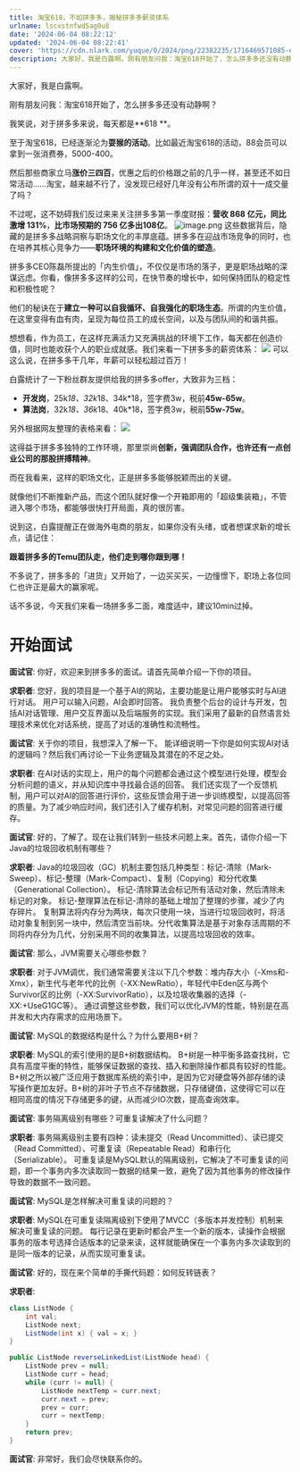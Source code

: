 ```yaml
---
title: 淘宝618，不如拼多多，揭秘拼多多薪资体系
urlname: lscxstnfwd5ag0u8
date: '2024-06-04 08:22:12'
updated: '2024-06-04 08:22:41'
cover: 'https://cdn.nlark.com/yuque/0/2024/png/22382235/1716469571085-ee3e57d0-9d53-4700-bf3f-055fb2af01fd.png'
description: 大家好，我是白露啊。刚有朋友问我：淘宝618开始了，怎么拼多多还没有动静啊？我笑说，对于拼多多来说，每天都是618 。至于淘宝618，已经逐渐沦为耍猴的活动。比如最近淘宝618的活动，88会员可以拿到一张消费券，5000-400。然后那些商家立马涨价三四百，优惠之后的价格跟之前的几乎一样，甚至...
---
```

大家好，我是白露啊。

刚有朋友问我：淘宝618开始了，怎么拼多多还没有动静啊？

我笑说，对于拼多多来说，每天都是**618 **。

至于淘宝618，已经逐渐沦为**耍猴的活动**。比如最近淘宝618的活动，88会员可以拿到一张消费券，5000-400。

然后那些商家立马**涨价三四百**，优惠之后的价格跟之前的几乎一样，甚至还不如日常活动……淘宝，越来越不行了，没发现已经好几年没有公布所谓的双十一成交量了吗？

不过呢，这不妨碍我们反过来来关注拼多多第一季度财报：**营收 868 亿元，同比激增 131%**，**比市场预期的 756 亿多出108亿**。
![image.png](https://oss1.aistar.cool/elog-offer-now/293d2087dd949b5e26c8be40e55e3a65.png)
这些数据背后，隐藏的是拼多多战略洞察与职场文化的丰厚底蕴。拼多多在迎战市场竞争的同时，也在培养其核心竞争力——**职场环境的构建和文化价值的塑造**。

拼多多CEO陈磊所提出的「内生价值」，不仅仅是市场的落子，更是职场战略的深谋远虑。你看，像拼多多这样的公司，在快节奏的增长中，如何保持团队的稳定性和积极性呢？

他们的秘诀在于**建立一种可以自我循环、自我强化的职场生态**。所谓的内生价值，在这里变得有血有肉，呈现为每位员工的成长空间，以及与团队间的和谐共振。

想想看，作为员工，在这样充满活力又充满挑战的环境下工作，每天都在创造价值，同时也能收获个人的职业成就感。我们来看一下拼多多的薪资体系：
![](https://oss1.aistar.cool/elog-offer-now/f8a327d9ca382bcefb9a13a1a8893be8.png)
可以这么说，在拼多多干几年，年薪可以轻松超过百万！

白露统计了一下粉丝群友提供给我的拼多多offer，大致非为三档：

- **开发岗**，25k*18、32k*18、34k*18，签字费3w，税前**45w-65w**。
- **算法岗**，32k*18、36k*18、40k*18，签字费3w，税前**55w-75w**。

另外根据网友整理的表格来看：
![](https://oss1.aistar.cool/elog-offer-now/7fb8d9ea44563ddb1b752b651e13e6af.webp)

这得益于拼多多独特的工作环境，那里崇尚**创新，强调团队合作，也许还有一点创业公司的那股拼搏精神**。

而在我看来，这样的职场文化，正是拼多多能够脱颖而出的关键。

就像他们不断推新产品，而这个团队就好像一个开箱即用的「超级集装箱」，不管进入哪个市场，都能够很快打开局面，真的很厉害。

说到这，白露提醒正在做海外电商的朋友，如果你没有头绪，或者想谋求新的增长点，请记住：

**跟着拼多多的Temu团队走，他们走到哪你跟到哪！**

不多说了，拼多多的「进货」又开始了，一边买买买，一边憧憬下，职场上各位同仁也许正是最大的赢家呢。

话不多说，今天我们来看一场拼多多二面，难度适中，建议10min过掉。
# 开始面试

**面试官**: 你好，欢迎来到拼多多的面试。请首先简单介绍一下你的项目。

**求职者**: 您好，我的项目是一个基于AI的网站，主要功能是让用户能够实时与AI进行对话。
用户可以输入问题，AI会即时回答。
我负责整个后台的设计与开发，包括AI对话管理、用户交互界面以及后端服务的实现。我们采用了最新的自然语言处理技术来优化对话系统，提高了对话的准确性和流畅性。

**面试官**: 关于你的项目，我想深入了解一下。
能详细说明一下你是如何实现AI对话的逻辑吗？然后我们再讨论一下业务逻辑及其潜在的不足之处。

**求职者**: 在AI对话的实现上，用户的每个问题都会通过这个模型进行处理，模型会分析问题的语义，并从知识库中寻找最合适的回答。
我们还实现了一个反馈机制，用户可以对AI的回答进行评价，这些反馈会用于进一步训练模型，以提高回答的质量。为了减少响应时间，我们还引入了缓存机制，对常见问题的回答进行缓存。

**面试官**: 好的，了解了。现在让我们转到一些技术问题上来。首先，请你介绍一下Java的垃圾回收机制有哪些？

**求职者**: Java的垃圾回收（GC）机制主要包括几种类型：标记-清除（Mark-Sweep）、标记-整理（Mark-Compact）、复制（Copying）和分代收集（Generational Collection）。
标记-清除算法会标记所有活动对象，然后清除未标记的对象。
标记-整理算法在标记-清除的基础上增加了整理的步骤，减少了内存碎片。
复制算法将内存分为两块，每次只使用一块，当进行垃圾回收时，将活动对象复制到另一块中，然后清空当前块。分代收集算法是基于对象存活周期的不同将内存分为几代，分别采用不同的收集算法，以提高垃圾回收的效率。

**面试官**: 那么，JVM需要关心哪些参数？

**求职者**: 对于JVM调优，我们通常需要关注以下几个参数：堆内存大小（-Xms和-Xmx），新生代与老年代的比例（-XX:NewRatio），年轻代中Eden区与两个Survivor区的比例（-XX:SurvivorRatio），以及垃圾收集器的选择（-XX:+UseG1GC等）。
通过调整这些参数，我们可以优化JVM的性能，特别是在高并发和大内存需求的应用场景下。

**面试官**: MySQL的数据结构是什么？为什么要用B+树？

**求职者**: MySQL的索引使用的是B+树数据结构。
B+树是一种平衡多路查找树，它具有高度平衡的特性，能够保证数据的查找、插入和删除操作都具有较好的性能。
B+树之所以被广泛应用于数据库系统的索引中，是因为它对硬盘等外部存储的读写操作更加友好。B+树的非叶子节点不存储数据，只存储键值，这使得它可以在相同高度的情况下存储更多的键，从而减少IO次数，提高查询效率。

**面试官**: 事务隔离级别有哪些？可重复读解决了什么问题？

**求职者**: 事务隔离级别主要有四种：读未提交（Read Uncommitted）、读已提交（Read Committed）、可重复读（Repeatable Read）和串行化（Serializable）。
可重复读是MySQL默认的隔离级别，它解决了不可重复读的问题，即一个事务内多次读取同一数据的结果一致，避免了因为其他事务的修改操作导致的数据不一致问题。

**面试官**: MySQL是怎样解决可重复读的问题的？

**求职者**: MySQL在可重复读隔离级别下使用了MVCC（多版本并发控制）机制来解决可重复读的问题。
每行记录在更新时都会产生一个新的版本，读操作会根据事务的版本号选择合适版本的记录来读，这样就能确保在一个事务内多次读取到的是同一版本的记录，从而实现可重复读。

**面试官**: 好的，现在来个简单的手撕代码题：如何反转链表？

**求职者**:
```java
class ListNode {
    int val;
    ListNode next;
    ListNode(int x) { val = x; }
}

public ListNode reverseLinkedList(ListNode head) {
    ListNode prev = null;
    ListNode curr = head;
    while (curr != null) {
        ListNode nextTemp = curr.next;
        curr.next = prev;
        prev = curr;
        curr = nextTemp;
    }
    return prev;
}
```

**面试官**: 非常好，我们会尽快联系你的。

